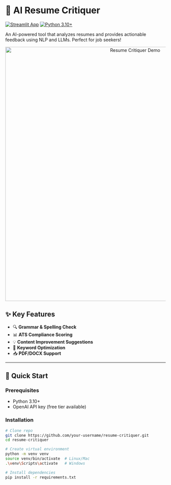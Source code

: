# 📝 AI Resume Critiquer 

[![Streamlit App](https://static.streamlit.io/badges/streamlit_badge_black_white.svg)](https://your-app-name.streamlit.app)
[![Python 3.10+](https://img.shields.io/badge/python-3.10+-blue.svg)](https://www.python.org/downloads/)


An AI-powered tool that analyzes resumes and provides actionable feedback using NLP and LLMs. Perfect for job seekers!

<div align="center">
  <!-- Replace with your demo GIF -->
  <img src="assets/demo.gif" alt="Resume Critiquer Demo" width="800">
</div>

## ✨ Key Features

- 🔍 **Grammar & Spelling Check**  
- 📊 **ATS Compliance Scoring**  
- 💡 **Content Improvement Suggestions**  
- 🎯 **Keyword Optimization**  
- 📥 **PDF/DOCX Support**  

---

## 🚀 Quick Start

### Prerequisites
- Python 3.10+
- OpenAI API key (free tier available)

### Installation
```bash
# Clone repo
git clone https://github.com/your-username/resume-critiquer.git
cd resume-critiquer

# Create virtual environment
python -m venv venv
source venv/bin/activate  # Linux/Mac
.\venv\Scripts\activate   # Windows

# Install dependencies
pip install -r requirements.txt